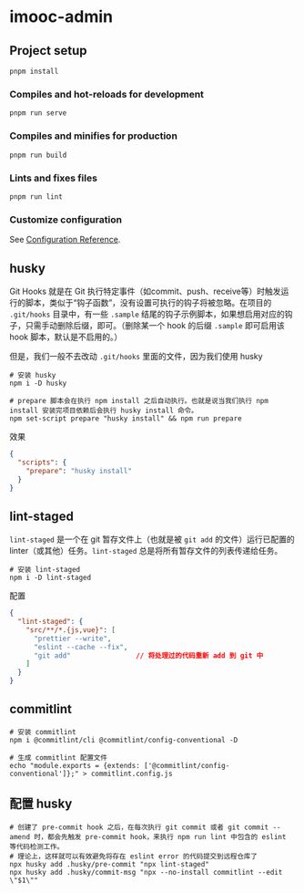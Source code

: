 # imooc-admin

## Project setup
```
pnpm install
```

### Compiles and hot-reloads for development
```
pnpm run serve
```

### Compiles and minifies for production
```
pnpm run build
```

### Lints and fixes files
```
pnpm run lint
```

### Customize configuration
See [Configuration Reference](https://cli.vuejs.org/config/).



## husky

Git Hooks 就是在 Git 执行特定事件（如commit、push、receive等）时触发运行的脚本，类似于“钩子函数”，没有设置可执行的钩子将被忽略。在项目的 `.git/hooks` 目录中，有一些 `.sample` 结尾的钩子示例脚本，如果想启用对应的钩子，只需手动删除后缀，即可。（删除某一个 hook 的后缀 `.sample` 即可启用该 hook 脚本，默认是不启用的。）

但是，我们一般不去改动 `.git/hooks` 里面的文件，因为我们使用 husky



```shell
# 安装 husky
npm i -D husky

# prepare 脚本会在执行 npm install 之后自动执行。也就是说当我们执行 npm install 安装完项目依赖后会执行 husky install 命令。
npm set-script prepare "husky install" && npm run prepare
```

效果 

```json
{
  "scripts": {
    "prepare": "husky install"
  }
}
```



## lint-staged

`lint-staged` 是一个在 git 暂存文件上（也就是被 `git add` 的文件）运行已配置的 linter（或其他）任务。`lint-staged` 总是将所有暂存文件的列表传递给任务。



```shell
# 安装 lint-staged
npm i -D lint-staged
```



配置

```json
{
  "lint-staged": {
    "src/**/*.{js,vue}": [
      "prettier --write",
      "eslint --cache --fix",
      "git add"                // 将处理过的代码重新 add 到 git 中
    ]
  }
}
```



## commitlint

```shell
# 安装 commitlint
npm i @commitlint/cli @commitlint/config-conventional -D

# 生成 commitlint 配置文件
echo "module.exports = {extends: ['@commitlint/config-conventional']};" > commitlint.config.js
```



## 配置 husky

```shell
# 创建了 pre-commit hook 之后，在每次执行 git commit 或者 git commit --amend 时，都会先触发 pre-commit hook，来执行 npm run lint 中包含的 eslint 等代码检测工作。
# 理论上，这样就可以有效避免将存在 eslint error 的代码提交到远程仓库了
npx husky add .husky/pre-commit "npx lint-staged"
npx husky add .husky/commit-msg "npx --no-install commitlint --edit \"$1\""
```



